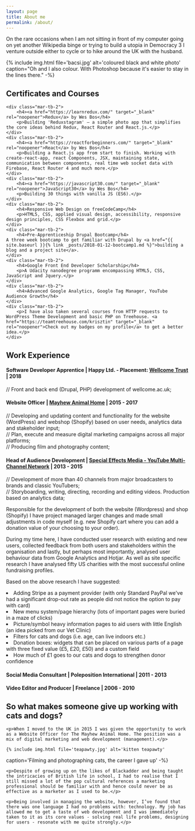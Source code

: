 ```yaml
---
layout: page
title: About me
permalink: /about/
---
```

<div class="wrapper">
<p>On the rare occasions when I am not sitting in front of my computer going on yet another Wikipedia binge or trying to build a utopia in Democracy 3 I venture outside either to cycle or to hike around the UK with the husband.</p>
	{% include img.html file='bacsi.jpg' alt='coloured black and white photo'
caption="Oh and I also colour. With Photoshop because it's easier to stay in the lines there." -%}
</div>
<div class="mar-tb-2 wrapper">
	<h2><i class="fas fa-graduation-cap"></i> Certificates and Courses</h2>

	<div class="mar-tb-2">
		<h4><a href="https://learnredux.com/" target="_blank" rel="noopener">Redux</a> by Wes Bos</h4>
		<p>Building 'Reduxstagram' — a simple photo app that simplifies the core ideas behind Redux, React Router and React.js.</p>
	</div>
	<div class="mar-tb-2">
		<h4><a href="https://reactforbeginners.com/" target="_blank" rel="noopener">React</a> by Wes Bos</h4>
		<p>Building a React.js app from start to finish. Working with create-react-app, react Components, JSX, maintaining state, communication between components, real time web socket data with Firebase, React Router 4 and much more.</p>
	</div>
	<div class="mar-tb-2">
		<h4><a href="https://javascript30.com/" target="_blank" rel="noopener">JavaScript30</a> by Wes Bos</h4>
		<p>Building 30 things with vanilla JS (ES6).</p>
	</div>
	<div class="mar-tb-2">
		<h4>Responsive Web Design on freeCodeCamp</h4>
		<p>HTML5, CSS, applied visual design, accessibility, responsive design principles, CSS Flexbox and grid.</p>
	</div>
	<div class="mar-tb-2">
		<h4>Pre-Apprenticeship Drupal Bootcamp</h4>
	A three week bootcamp to get familiar with Drupal by <a href="{{ site.baseurl }}{% link _posts/2018-01-12-bootcamp1.md %}">building a blog and a project site</a>.
	</div>
	<div class="mar-tb-2">
		<h4>Google Front End Developer Scholarship</h4>
		<p>A Udacity nanodegree programm encompassing HTML5, CSS, JavaScript and Jquery.</p>
	</div>
	<div class="mar-tb-2">
		<h4>Advanced Google Analytics, Google Tag Manager, YouTube Audience Growth</h4>
	</div>
	<div class="mar-tb-2">
		<p>I have also taken several courses from HTTP requests to WordPress Theme Development and basic PHP on Treehouse. <a href="https://teamtreehouse.com/krisztin" target="_blank" rel="noopener">Check out my badges on my profile</a> to get a better idea.</p>
	</div>
</div>

<div class="mar-tb-2 wrapper">
<h2><i class="fas fa-briefcase"></i> Work Experience</h2>

<div class="mar-tb-2">
<h4>Software Developer Apprentice | Happy Ltd. - Placement: <a href="https://wellcome.ac.uk" target="_blank" rel="noopener">Wellcome Trust</a> | 2018</h4>
// Front and back end (Drupal, PHP) development of wellcome.ac.uk;
</div>
<div class="mar-tb-2">
	<h4>Website Officer | <a href="https://themayhwe.org" target="_blank" rel="noopener">Mayhew Animal Home</a> | 2015 - 2017</h4>
	// Developing and updating content and functionality for the website (WordPress) and webshop (Shopify) based on user needs, analytics data and stakeholder input;<br />
	// Plan, execute and measure digital marketing campaigns across all major platforms;<br />
	// Producing film and photography content;
</div>
<div class="mar-tb-2">
	<h4>Head of Audience Development | <a href="http://speceffectmedia.com/" target="_blank" rel="noopener">Special Effects Media - YouTube Multi-Channel Network</a> | 2013 - 2015</h4>
	<p>// Development of more than 40 channels from major broadcasters to brands and classic YouTubers;<br />
	// Storyboarding, writing, directing, recording and editing videos. Production based on analytics data;</p>
	
<p>Responsible for the development of both the website (Wordpress) and shop (Shopify) I have project managed larger changes and made small adjustments in code myself (e.g. new Shopify cart where you can add a donation value of your choosing to your order).</p>

<p>During my time here, I have conducted user research with existing and new users, collected feedback from both users and stakeholders within the organisation and lastly, but perhaps most importantly, analysed user behaviour data from Google Analytics and Hotjar. As well as site specific research I have analysed fifty US charities with the most successful online fundraising profiles.</p>

<p>Based on the above research I have suggested:</p>
<li>Adding Stripe as a payment provider (with only Standard PayPal we've had a significant drop-out rate as people did not notice the option to pay with card)</li>
<li>New menu system/page hierarchy (lots of important pages were buried in a maze of clicks)</li>
<li>Picture/symbol heavy information pages to aid users with little English (an idea picked from our Vet Clinic)</li>
<li>Filters for cats and dogs (i.e. age, can live indoors etc.)</li>
<li>Donation boxes: widgets that can be placed on various parts of a page with three fixed value (£5, £20, £50) and a custom field</li>
<li>How much of £1 goes to our cats and dogs to strengthen donor confidence</li>
  
</div>
<div class="mar-tb-2">
	<h4>Social Media Consultant | Poleposition International | 2011 - 2013</h4>
</div>
<div class="mar-tb-2">
	<h4>Video Editor and Producer | Freelance | 2006 - 2010</h4>
</div>
</div>

<div class="mar-tb-2 wrapper">
<h2>So what makes someone give up working with cats and dogs?</h2>

	<p>When I moved to the UK in 2015 I was given the opportunity to work as a Website Officer for The Mayhew Animal Home. The position was a mix of digital marketing and web development (management).</p>

	{% include img.html file='teapawty.jpg' alt='kitten teapawty'
caption='Filming and photographing cats, the career I gave up' -%}

	<p>Despite of growing up on the likes of Blackadder and being taught the intricacies of British life in school, I had to realise that I still missed a lot of the pop cultural references a marketing professional should be familiar with and hence could never be as effective as a marketer as I used to be.</p>

	<p>Being involved in managing the website, however, I’ve found that there was one language I had no problems with: technology. My job has allowed me to get a taste of web development and I was immediately taken to it as its core values - solving real life problems, designing for users - resonate with me quite strongly.</p>
</div>